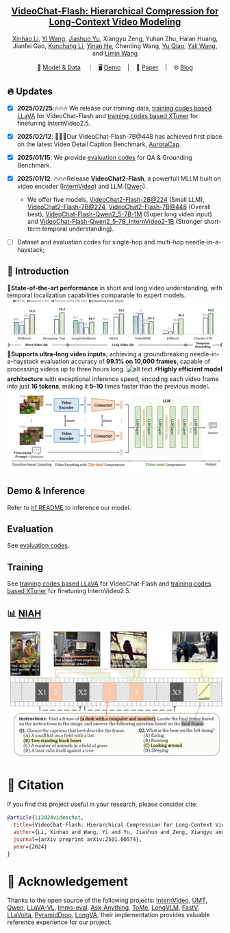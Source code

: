 
<div align="center">


<h2><a href="https://www.arxiv.org/abs/2501.00574">VideoChat-Flash: Hierarchical Compression for Long-Context Video Modeling</a></h2>

[Xinhao Li](https://scholar.google.com/citations?user=evR3uR0AAAAJ), [Yi Wang](https://scholar.google.com.hk/citations?user=Xm2M8UwAAAAJ), [Jiashuo Yu](https://scholar.google.com.hk/citations?user=iH0Aq0YAAAAJ&oi=ao), Xiangyu Zeng, Yuhan Zhu, Haian Huang, Jianfei Gao, [Kunchang Li](https://scholar.google.com/citations?user=D4tLSbsAAAAJ), [Yinan He](https://dblp.org/pid/93/7763.html), Chenting Wang, [Yu Qiao](https://scholar.google.com/citations?user=gFtI-8QAAAAJ&hl), [Yali Wang](https://scholar.google.com/citations?user=hD948dkAAAAJ), and [Limin Wang](https://scholar.google.com/citations?user=HEuN8PcAAAAJ)

<p align="center">
        🤗 <a href="https://huggingface.co/collections/OpenGVLab/videochat-flash-6781493748713b5ba2b705e0">Model & Data</a> &nbsp&nbsp ｜ &nbsp&nbsp🖥️ <a href="">Demo</a> &nbsp&nbsp | &nbsp&nbsp 📑 <a href="https://www.arxiv.org/abs/2501.00574">Paper</a> &nbsp&nbsp | &nbsp&nbsp 🌐 <a href="https://internvideo.github.io/blog/2024-12-31-VideoChat-Flash/">Blog</a>
<br>

</p>



</div>



## :fire: Updates
- [x] **2025/02/25**:🔥🔥🔥 We release our training data, [training codes based LLaVA](llava-train_videochat) for VideoChat-Flash and [training codes based XTuner](xtuner-train_internvideo2_5) for finetuning InternVideo2.5.
- [x] **2025/02/12**: 🎉🎉🎉Our VideoChat-Flash-7B@448 has achieved first place on the latest Video Detail Caption Benchmark, [AuroraCap](https://rese1f.github.io/aurora-web/).
- [x] **2025/01/15**: We provide [evaluation codes](lmms-eval_videochat) for QA & Grounding Benchmark.
- [x] **2025/01/12**: 🔥🔥🔥Release **VideoChat2-Flash**, a powerfull MLLM built on video encoder ([InternVideo](https://github.com/OpenGVLab/InternVideo)) and LLM ([Qwen](https://github.com/QwenLM/Qwen)).
    - We offer five models, [VideoChat2-Flash-2B@224](https://huggingface.co/OpenGVLab/VideoChat-Flash-Qwen2_5-2B_res448) (Small LLM), [VideoChat2-Flash-7B@224](https://huggingface.co/OpenGVLab/VideoChat-Flash-Qwen2-7B_res224), [VideoChat2-Flash-7B@448](https://huggingface.co/OpenGVLab/VideoChat-Flash-Qwen2-7B_res448) (Overall best), [VideoChat-Flash-Qwen2_5-7B-1M](https://huggingface.co/OpenGVLab/VideoChat-Flash-Qwen2_5-7B-1M_res224) (Super long video input) and [VideoChat-Flash-Qwen2_5-7B_InternVideo2-1B](https://huggingface.co/OpenGVLab/VideoChat-Flash-Qwen2_5-7B_InternVideo2-1B) (Stronger short-term temporal understanding).
    <!-- - We provide [online demos]() and demo codes that can be run locally. -->

- [ ] Dataset and evaluation codes for single-hop and multi-hop needle-in-a-haystack;
    <!-- -  We also provide the evaluation codes for various benchmarks, which are constructed based on [lmms-eval](https://github.com/EvolvingLMMs-Lab/lmms-eval). -->


## :parrot: Introduction

**🚀State-of-the-art performance** in short and long video understanding, with temporal localization capabilities comparable to expert models.
![alt text](img/sota.png)
**🔭Supports ultra-long video inputs**, achieving a groundbreaking needle-in-a-haystack evaluation accuracy of **99.1% on 10,000 frames**, capable of processing videos up to three hours long.
![alt text](img/niah.png)
**⚡Highly efficient model architecture** with exceptional inference speed, encoding each video frame into just **16 tokens**, making it **5–10** times faster than the previous model.
![alt text](img/model_framework.png)




## Demo & Inference

Refer to [hf README](https://huggingface.co/OpenGVLab/VideoChat-Flash-Qwen2_5-2B_res448) to inference our model.

## Evaluation


See [evaluation codes](lmms-eval_videochat).

## Training


See [training codes based LLaVA](llava-train_videochat) for VideoChat-Flash and [training codes based XTuner](xtuner-train_internvideo2_5) for finetuning InternVideo2.5.



## :bar_chart: [NIAH](./BENCHMARK.md)


![alt text](img/mhniah.png)

# :page_facing_up: Citation

If you find this project useful in your research, please consider cite:
```BibTeX
@article{li2024videochat,
  title={VideoChat-Flash: Hierarchical Compression for Long-Context Video Modeling},
  author={Li, Xinhao and Wang, Yi and Yu, Jiashuo and Zeng, Xiangyu and Zhu, Yuhan and Huang, Haian and Gao, Jianfei and Li, Kunchang and He, Yinan and Wang, Chenting and Qiao, Yu and Wang, Yali and Wang, Limin},
  journal={arXiv preprint arXiv:2501.00574},
  year={2024}
}
```

# :dizzy: Acknowledgement

Thanks to the open source of the following projects: [InternVideo](https://github.com/OpenGVLab/InternVideo), [UMT](https://github.com/OpenGVLab/unmasked_teacher), [Qwen](https://github.com/QwenLM/Qwen), [LLaVA-VL](https://github.com/LLaVA-VL/LLaVA-NeXT), [lmms-eval](https://github.com/EvolvingLMMs-Lab/lmms-eval), [Ask-Anything](https://github.com/OpenGVLab/Ask-Anything), [ToMe](https://github.com/facebookresearch/ToMe), [LongVLM](https://github.com/ziplab/LongVLM), [FastV](https://github.com/pkunlp-icler/FastV), [LLaVolta](https://github.com/Beckschen/LLaVolta), [PyramidDrop](https://github.com/Cooperx521/PyramidDrop), [LongVA](https://github.com/EvolvingLMMs-Lab/LongVA), their implementation provides valuable reference experience for our project.
